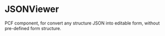 # JSONViewer
PCF component, for convert any structure JSON into editable form, without pre-defined form structure.
